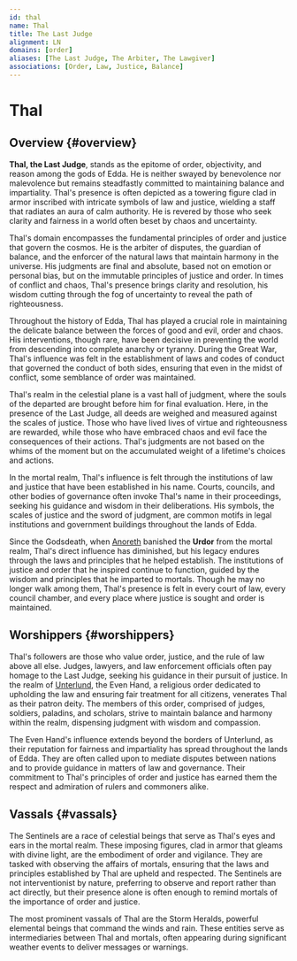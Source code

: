 ```yaml
---
id: thal
name: Thal
title: The Last Judge
alignment: LN
domains: [order]
aliases: [The Last Judge, The Arbiter, The Lawgiver]
associations: [Order, Law, Justice, Balance]
---
```


# Thal

## Overview {#overview}

**Thal, the Last Judge**, stands as the epitome of order, objectivity, and reason among the gods of Edda. He is neither swayed by benevolence nor malevolence but remains steadfastly committed to maintaining balance and impartiality. Thal's presence is often depicted as a towering figure clad in armor inscribed with intricate symbols of law and justice, wielding a staff that radiates an aura of calm authority. He is revered by those who seek clarity and fairness in a world often beset by chaos and uncertainty.

Thal's domain encompasses the fundamental principles of order and justice that govern the cosmos. He is the arbiter of disputes, the guardian of balance, and the enforcer of the natural laws that maintain harmony in the universe. His judgments are final and absolute, based not on emotion or personal bias, but on the immutable principles of justice and order. In times of conflict and chaos, Thal's presence brings clarity and resolution, his wisdom cutting through the fog of uncertainty to reveal the path of righteousness.

Throughout the history of Edda, Thal has played a crucial role in maintaining the delicate balance between the forces of good and evil, order and chaos. His interventions, though rare, have been decisive in preventing the world from descending into complete anarchy or tyranny. During the Great War, Thal's influence was felt in the establishment of laws and codes of conduct that governed the conduct of both sides, ensuring that even in the midst of conflict, some semblance of order was maintained.

Thal's realm in the celestial plane is a vast hall of judgment, where the souls of the departed are brought before him for final evaluation. Here, in the presence of the Last Judge, all deeds are weighed and measured against the scales of justice. Those who have lived lives of virtue and righteousness are rewarded, while those who have embraced chaos and evil face the consequences of their actions. Thal's judgments are not based on the whims of the moment but on the accumulated weight of a lifetime's choices and actions.

In the mortal realm, Thal's influence is felt through the institutions of law and justice that have been established in his name. Courts, councils, and other bodies of governance often invoke Thal's name in their proceedings, seeking his guidance and wisdom in their deliberations. His symbols, the scales of justice and the sword of judgment, are common motifs in legal institutions and government buildings throughout the lands of Edda.

Since the Godsdeath, when [Anoreth](/gods/anoreth) banished the **Urdor** from the mortal realm, Thal's direct influence has diminished, but his legacy endures through the laws and principles that he helped establish. The institutions of justice and order that he inspired continue to function, guided by the wisdom and principles that he imparted to mortals. Though he may no longer walk among them, Thal's presence is felt in every court of law, every council chamber, and every place where justice is sought and order is maintained.

## Worshippers {#worshippers}

Thal's followers are those who value order, justice, and the rule of law above all else. Judges, lawyers, and law enforcement officials often pay homage to the Last Judge, seeking his guidance in their pursuit of justice. In the realm of [Unterlund](/lands/unterlund), the Even Hand, a religious order dedicated to upholding the law and ensuring fair treatment for all citizens, venerates Thal as their patron deity. The members of this order, comprised of judges, soldiers, paladins, and scholars, strive to maintain balance and harmony within the realm, dispensing judgment with wisdom and compassion.

The Even Hand's influence extends beyond the borders of Unterlund, as their reputation for fairness and impartiality has spread throughout the lands of Edda. They are often called upon to mediate disputes between nations and to provide guidance in matters of law and governance. Their commitment to Thal's principles of order and justice has earned them the respect and admiration of rulers and commoners alike.

## Vassals {#vassals}

The Sentinels are a race of celestial beings that serve as Thal's eyes and ears in the mortal realm. These imposing figures, clad in armor that gleams with divine light, are the embodiment of order and vigilance. They are tasked with observing the affairs of mortals, ensuring that the laws and principles established by Thal are upheld and respected. The Sentinels are not interventionist by nature, preferring to observe and report rather than act directly, but their presence alone is often enough to remind mortals of the importance of order and justice.

The most prominent vassals of Thal are the Storm Heralds, powerful elemental beings that command the winds and rain. These entities serve as intermediaries between Thal and mortals, often appearing during significant weather events to deliver messages or warnings. 